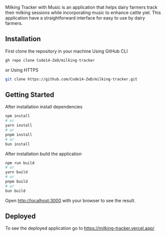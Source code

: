 Milking Tracker with Music is an application that helps dairy farmers track their milking sessions while incorporating music to enhance cattle yiel. This application have a straightforward interface for easy to use by dairy farmers.

## Installation

First clone the repository in your machine
Using GitHub CLI

```bash
gh repo clone Code14-ZeD/milking-tracker
```

or
Using HTTPS

```bash
git clone https://github.com/Code14-ZeD/milking-tracker.git
```

## Getting Started

After installation install dependencies

```bash
npm install
# or
yarn install
# or
pnpm install
# or
bun install
```

After installation build the application

```bash
npm run build
# or
yarn build
# or
pnpm build
# or
bun build
```

Open [http://localhost:3000](http://localhost:3000) with your browser to see the result.

## Deployed

To see the deployed application go to https://milking-tracker.vercel.app/
